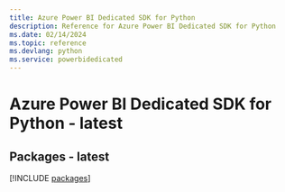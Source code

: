 ```yaml
---
title: Azure Power BI Dedicated SDK for Python
description: Reference for Azure Power BI Dedicated SDK for Python
ms.date: 02/14/2024
ms.topic: reference
ms.devlang: python
ms.service: powerbidedicated
---
```

# Azure Power BI Dedicated SDK for Python - latest
## Packages - latest
[!INCLUDE [packages](power-bi-dedicated-index.md)]